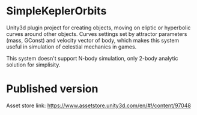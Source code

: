 # SimpleKeplerOrbits
Unity3d plugin project for creating objects, moving on eliptic or hyperbolic curves around other objects. 
Curves settings set by attractor parameters (mass, GConst) and velocity vector of body, 
which makes this system useful in simulation of celestial mechanics in games.

This system doesn't support N-body simulation, only 2-body analytic solution for simplisity.

# Published version
Asset store link: https://www.assetstore.unity3d.com/en/#!/content/97048

